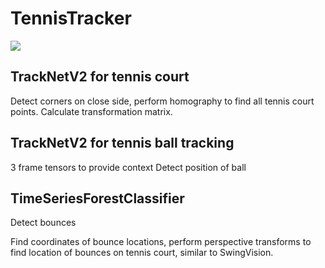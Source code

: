 # TennisTracker

![](https://github.com/andychen482/TennisTracker/blob/main/gif/tennis.gif)

## TrackNetV2 for tennis court
Detect corners on close side, perform homography to find all tennis court points.
Calculate transformation matrix.

## TrackNetV2 for tennis ball tracking
3 frame tensors to provide context
Detect position of ball

## TimeSeriesForestClassifier
Detect bounces

Find coordinates of bounce locations, perform perspective transforms to find location of bounces on tennis court, similar to SwingVision.
